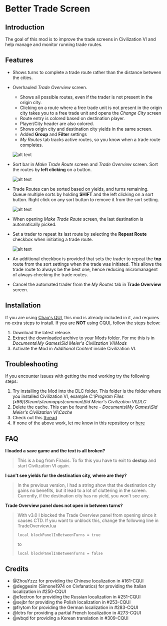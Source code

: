 # Better Trade Screen

## Introduction
The goal of this mod is to improve the trade screens in Civilization VI and help manage and monitor running trade routes.

## Features
* Shows turns to complete a trade route rather than the distance between the cities.

* Overhauled *Trade Overview* screen.
	* Shows all possible routes, even if the trader is not present in the origin city.
	* Clicking on a route where a free trade unit is not present in the origin city takes you to a free trade unit and opens the *Change City* screen
	* Route entry is colored based on destination player.
	* Player/City header are also colored.
	* Shows origin city and destination city yields in the same screen.
	* Added **Group** and **Filter** settings
	* *My Routes* tab tracks active routes, so you know when a trade route completes.

	![alt text](http://i.imgur.com/3G1PAdh.jpg?1 "Overhauled Trade Overview screen")

* Sort bar in *Make Trade Route* screen and *Trade Overview* screen. Sort the routes by **left clicking** on a button.

	![alt text](http://i.imgur.com/QUTDQYe.jpg "Sort bar - Trade Overview")

* Trade Routes can be sorted based on yields, and turns remaining. Queue multiple sorts by holding **SHIFT** and the left clicking on a sort button. Right click on any sort button to remove it from the sort setting.

	![alt text](http://i.imgur.com/C1T7kPL.jpg?1 "Multiple Sort example")

* When opening *Make Trade Route* screen, the last destination is automatically picked.

* Set a trader to repeat its last route by selecting the **Repeat Route** checkbox when initiating a trade route.

	![alt text](http://i.imgur.com/faLa0b3.jpg "Repeat Route checkbox")

* An additional checkbox is provided that sets the trader to repeat the **top** route from the sort settings when the trade was initiated. This allows the trade route to always be the best one, hence reducing micromanagent of always checking the trade routes.

* Cancel the automated trader from the *My Routes* tab in **Trade Overview** screen.

## Installation
If you are using [Chao's QUI](https://github.com/chaorace/cqui), this mod is already included in it, and requires no extra steps to install. If you are **NOT** using CQUI, follow the steps below:

1. Download the latest release.
2. Extract the downloaded archive to your Mods folder. For me this is in *Documents\My Games\Sid Meier's Civilization VI\Mods*
3. Activate the Mod in *Additional Content* inside Civilization VI.

## Troubleshooting
If you encounter issues with getting the mod working try the following steps:

1. Try installing the Mod into the DLC folder. This folder is the folder where you installed Civilization VI, example *C:\Program Files (x86)\Steam\steamapps\common\Sid Meier's Civilization VI\DLC*
2. Delete the cache. This can be found here - *Documents\My Games\Sid Meier's Civilization VI\Cache*
3. Check out this [thread](https://forums.civfanatics.com/threads/mods-not-working-at-all-help.606288/)
4. If none of the above work, let me know in this repository or [here](https://forums.civfanatics.com/threads/more-lenses.606150/)

## FAQ
**I loaded a save game and the text is all broken?**
> This is a bug from Firaxis. To fix this you have to exit to **destop** and start Civilization VI again.

**I can't see yields for the destination city, where are they?**
>In the previous version, I had a string show that the destination city gains no benefits, but it lead to a lot of cluttering in the screen. Currently, if the destination city has no yield, you won't see any.

**Trade Overview panel does not open in between turns?**
>With v3.0 I blocked the Trade Overview panel from opening since it causes CTD. If you want to unblock this, change the following line in TradeOverview.lua
>
>`local blockPanelInBetweenTurns = true`
>
>to
>
>`local blockPanelInBetweenTurns = false`

## Credits

* @ZhouYzzz for providing the Chinese localization in #161-CQUI
* @deggesim (Simone1974 on Civfanatics) for providing the Italian localization in #250-CQUI
* @e1ectron for providing the Russian localization in #251-CQUI
* @sejbr for providing the Polish localization in #253-CQUI
* @frytom for providing the German localization in #283-CQUI
* @lctrs for providing a partial French localization in #273-CQUI
* @wbqd for providing a Korean translation in #309-CQUI
